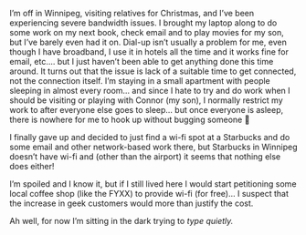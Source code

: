 I&#8217;m off in Winnipeg, visiting relatives for Christmas, and I&#8217;ve been experiencing severe bandwidth issues. I brought my laptop along to do some work on my next book, check email and to play movies for my son, but I&#8217;ve barely even had it on. Dial-up isn&#8217;t usually a problem for me, even though I have broadband, I use it in hotels all the time and it works fine for email, etc&#8230;. but I just haven&#8217;t been able to get anything done this time around. It turns out that the issue is lack of a suitable time to get connected, not the connection itself. I&#8217;m staying in a small apartment with people sleeping in almost every room&#8230; and since I hate to try and do work when I should be visiting or playing with Connor (my son), I normally restrict my work to after everyone else goes to sleep&#8230; but once everyone is asleep, there is nowhere for me to hook up without bugging someone 🙂

I finally gave up and decided to just find a wi-fi spot at a Starbucks and do some email and other network-based work there, but Starbucks in Winnipeg doesn&#8217;t have wi-fi and (other than the airport) it seems that nothing else does either!

I&#8217;m spoiled and I know it, but if I still lived here I would start petitioning some local coffee shop (like the FYXX) to provide wi-fi (for free)&#8230; I suspect that the increase in geek customers would more than justify the cost.

Ah well, for now I&#8217;m sitting in the dark trying to _type quietly._